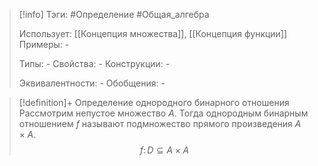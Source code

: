 > [!info]
> Тэги: #Определение #Общая_алгебра 
> 
> Использует: [[Концепция множества]], [[Концепция функции]]
> Примеры: *-*
> 
> Типы: *-*
> Свойства: *-*
> Конструкции: *-*
> 
> Эквивалентности: *-*
> Обобщения: *-*

> [!definition]+ Определение однородного бинарного отношения
> Рассмотрим непустое множество $A$. Тогда однородным бинарным отношением $f$ называют подмножество прямого произведения $A\times A$. 
> $$f\colon D\subseteq A\times A$$